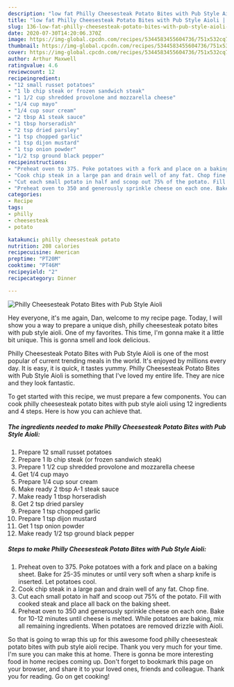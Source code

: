 ```yaml
---
description: "low fat Philly Cheesesteak Potato Bites with Pub Style Aioli | how to cook Philly Cheesesteak Potato Bites with Pub Style Aioli"
title: "low fat Philly Cheesesteak Potato Bites with Pub Style Aioli | how to cook Philly Cheesesteak Potato Bites with Pub Style Aioli"
slug: 136-low-fat-philly-cheesesteak-potato-bites-with-pub-style-aioli-how-to-cook-philly-cheesesteak-potato-bites-with-pub-style-aioli
date: 2020-07-30T14:20:06.370Z
image: https://img-global.cpcdn.com/recipes/5344583455604736/751x532cq70/philly-cheesesteak-potato-bites-with-pub-style-aioli-recipe-main-photo.jpg
thumbnail: https://img-global.cpcdn.com/recipes/5344583455604736/751x532cq70/philly-cheesesteak-potato-bites-with-pub-style-aioli-recipe-main-photo.jpg
cover: https://img-global.cpcdn.com/recipes/5344583455604736/751x532cq70/philly-cheesesteak-potato-bites-with-pub-style-aioli-recipe-main-photo.jpg
author: Arthur Maxwell
ratingvalue: 4.6
reviewcount: 12
recipeingredient:
- "12 small russet potatoes"
- "1 lb chip steak or frozen sandwich steak"
- "1 1/2 cup shredded provolone and mozzarella cheese"
- "1/4 cup mayo"
- "1/4 cup sour cream"
- "2 tbsp A1 steak sauce"
- "1 tbsp horseradish"
- "2 tsp dried parsley"
- "1 tsp chopped garlic"
- "1 tsp dijon mustard"
- "1 tsp onion powder"
- "1/2 tsp ground black pepper"
recipeinstructions:
- "Preheat oven to 375. Poke potatoes with a fork and place on a baking sheet. Bake for 25-35 minutes or until very soft when a sharp knife is inserted. Let potatoes cool."
- "Cook chip steak in a large pan and drain well of any fat. Chop fine."
- "Cut each small potato in half and scoop out 75% of the potato. Fill with cooked steak and place all back on the baking  sheet."
- "Preheat oven to 350 and generously sprinkle cheese on each one. Bake for 10-12 minutes until cheese is melted. While potatoes are baking, mix all remaining ingredients. When potatoes are removed drizzle with Aioli."
categories:
- Recipe
tags:
- philly
- cheesesteak
- potato

katakunci: philly cheesesteak potato 
nutrition: 208 calories
recipecuisine: American
preptime: "PT20M"
cooktime: "PT46M"
recipeyield: "2"
recipecategory: Dinner

---
```



![Philly Cheesesteak Potato Bites with Pub Style Aioli](https://img-global.cpcdn.com/recipes/5344583455604736/751x532cq70/philly-cheesesteak-potato-bites-with-pub-style-aioli-recipe-main-photo.jpg)

Hey everyone, it's me again, Dan, welcome to my recipe page. Today, I will show you a way to prepare a unique dish, philly cheesesteak potato bites with pub style aioli. One of my favorites. This time, I'm gonna make it a little bit unique. This is gonna smell and look delicious.



Philly Cheesesteak Potato Bites with Pub Style Aioli is one of the most popular of current trending meals in the world. It's enjoyed by millions every day. It is easy, it is quick, it tastes yummy. Philly Cheesesteak Potato Bites with Pub Style Aioli is something that I've loved my entire life. They are nice and they look fantastic.


To get started with this recipe, we must prepare a few components. You can cook philly cheesesteak potato bites with pub style aioli using 12 ingredients and 4 steps. Here is how you can achieve that.

<!--inarticleads1-->

##### The ingredients needed to make Philly Cheesesteak Potato Bites with Pub Style Aioli:

1. Prepare 12 small russet potatoes
1. Prepare 1 lb chip steak (or frozen sandwich steak)
1. Prepare 1 1/2 cup shredded provolone and mozzarella cheese
1. Get 1/4 cup mayo
1. Prepare 1/4 cup sour cream
1. Make ready 2 tbsp A-1 steak sauce
1. Make ready 1 tbsp horseradish
1. Get 2 tsp dried parsley
1. Prepare 1 tsp chopped garlic
1. Prepare 1 tsp dijon mustard
1. Get 1 tsp onion powder
1. Make ready 1/2 tsp ground black pepper




<!--inarticleads2-->

##### Steps to make Philly Cheesesteak Potato Bites with Pub Style Aioli:

1. Preheat oven to 375. Poke potatoes with a fork and place on a baking sheet. Bake for 25-35 minutes or until very soft when a sharp knife is inserted. Let potatoes cool.
1. Cook chip steak in a large pan and drain well of any fat. Chop fine.
1. Cut each small potato in half and scoop out 75% of the potato. Fill with cooked steak and place all back on the baking  sheet.
1. Preheat oven to 350 and generously sprinkle cheese on each one. Bake for 10-12 minutes until cheese is melted. While potatoes are baking, mix all remaining ingredients. When potatoes are removed drizzle with Aioli.




So that is going to wrap this up for this awesome food philly cheesesteak potato bites with pub style aioli recipe. Thank you very much for your time. I'm sure you can make this at home. There is gonna be more interesting food in home recipes coming up. Don't forget to bookmark this page on your browser, and share it to your loved ones, friends and colleague. Thank you for reading. Go on get cooking!

